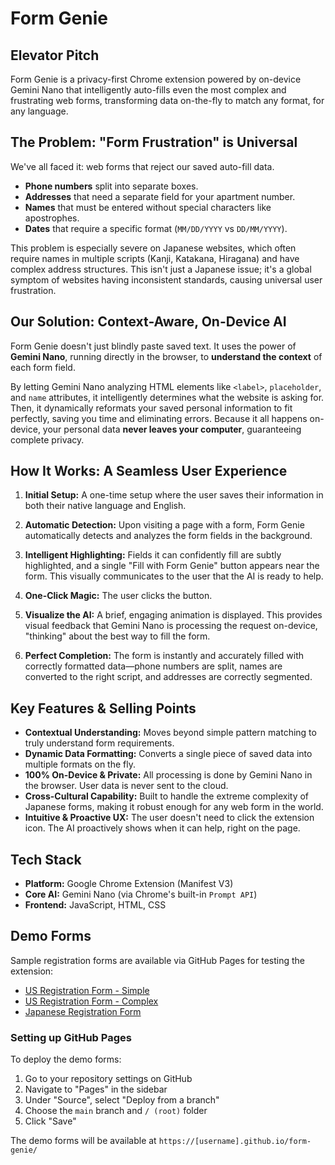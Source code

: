 # Form Genie

## Elevator Pitch
Form Genie is a privacy-first Chrome extension powered by on-device Gemini Nano that intelligently auto-fills even the most complex and frustrating web forms, transforming data on-the-fly to match any format, for any language.

## The Problem: "Form Frustration" is Universal
We've all faced it: web forms that reject our saved auto-fill data.
*   **Phone numbers** split into separate boxes.
*   **Addresses** that need a separate field for your apartment number.
*   **Names** that must be entered without special characters like apostrophes.
*   **Dates** that require a specific format (`MM/DD/YYYY` vs `DD/MM/YYYY`).

This problem is especially severe on Japanese websites, which often require names in multiple scripts (Kanji, Katakana, Hiragana) and have complex address structures. This isn't just a Japanese issue; it's a global symptom of websites having inconsistent standards, causing universal user frustration.

## Our Solution: Context-Aware, On-Device AI
Form Genie doesn't just blindly paste saved text. It uses the power of **Gemini Nano**, running directly in the browser, to **understand the context** of each form field.

By letting Gemini Nano analyzing HTML elements like `<label>`, `placeholder`, and `name` attributes, it intelligently determines what the website is asking for. Then, it dynamically reformats your saved personal information to fit perfectly, saving you time and eliminating errors. Because it all happens on-device, your personal data **never leaves your computer**, guaranteeing complete privacy.

## How It Works: A Seamless User Experience
1.  **Initial Setup:** A one-time setup where the user saves their information in both their native language and English.

2.  **Automatic Detection:** Upon visiting a page with a form, Form Genie automatically detects and analyzes the form fields in the background.

3.  **Intelligent Highlighting:** Fields it can confidently fill are subtly highlighted, and a single "Fill with Form Genie" button appears near the form. This visually communicates to the user that the AI is ready to help.

4.  **One-Click Magic:** The user clicks the button.

5.  **Visualize the AI:** A brief, engaging animation is displayed. This provides visual feedback that Gemini Nano is processing the request on-device, "thinking" about the best way to fill the form.

6.  **Perfect Completion:** The form is instantly and accurately filled with correctly formatted data—phone numbers are split, names are converted to the right script, and addresses are correctly segmented.

## Key Features & Selling Points
*   **Contextual Understanding:** Moves beyond simple pattern matching to truly understand form requirements.
*   **Dynamic Data Formatting:** Converts a single piece of saved data into multiple formats on the fly.
*   **100% On-Device & Private:** All processing is done by Gemini Nano in the browser. User data is never sent to the cloud.
*   **Cross-Cultural Capability:** Built to handle the extreme complexity of Japanese forms, making it robust enough for any web form in the world.
*   **Intuitive & Proactive UX:** The user doesn't need to click the extension icon. The AI proactively shows when it can help, right on the page.

## Tech Stack
*   **Platform:** Google Chrome Extension (Manifest V3)
*   **Core AI:** Gemini Nano (via Chrome's built-in `Prompt API`)
*   **Frontend:** JavaScript, HTML, CSS

## Demo Forms
Sample registration forms are available via GitHub Pages for testing the extension:

- [US Registration Form - Simple](https://michitomo.github.io/form-genie/us-form1.html)
- [US Registration Form - Complex](https://michitomo.github.io/form-genie/us-form2.html)
- [Japanese Registration Form](https://michitomo.github.io/form-genie/jp-form1.html)

### Setting up GitHub Pages
To deploy the demo forms:

1. Go to your repository settings on GitHub
2. Navigate to "Pages" in the sidebar
3. Under "Source", select "Deploy from a branch"
4. Choose the `main` branch and `/ (root)` folder
5. Click "Save"

The demo forms will be available at `https://[username].github.io/form-genie/`
